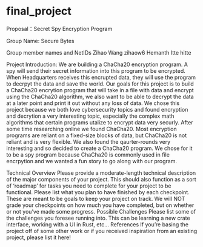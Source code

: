 # final_project

Proposal：Secret Spy Encryption Program

Group Name: Secure Bytes

Group member names and NetIDs
Zihao Wang zihaow6
Hemanth Itte hitte

Project Introduction:
We are building a ChaCha20 encryption program. A spy will send their secret information into this program to be encrypted. When Headquarters receives this encrupted data, they will use the program to decrpyt the data and save the world. Our goals for this project is to build a ChaCha20 encrytion program that will take in a file with data and encrypt using the ChaCha20 algorithm, we also want to be able to decrypt the data at a later point and print it out without any loss of data. We chose this project because we both love cybersecurity topics and found encryption and decrytion a very interesting topic, especially the complex math algorithms that certain programs utalize to encrypt data very securly. After some time researching online we found ChaCha20. Most encryption programs are reliant on a fixed-size blocks of data, but ChaCha20 is not reliant and is very flexible. We also found the qaurter-rounds very interesting and so decided to create a ChaCha20 program. We chose for it to be a spy program because ChaCha20 is commonly used in file encrpytion and we wanted a fun story to go along with our program.

Technical Overview
Please provide a moderate-length technical description of the major components of your project. This should also function as a sort of ‘roadmap’ for tasks you need to complete for your project to be functional.
Please list what you plan to have finished by each checkpoint. These are meant to be goals to keep your project on track. We will NOT grade your checkpoints on how much you have completed, but on whether or not you’ve made some progress. 
Possible Challenges
Please list some of the challenges you foresee running into.
This can be learning a new crate interface, working with a UI in Rust, etc…
References
If you’re basing the project off of some other work or if you received inspiration from an existing project, please list it here!
